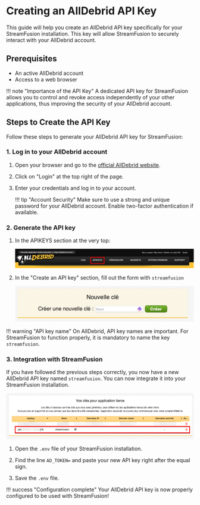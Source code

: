 # Creating an AllDebrid API Key
This guide will help you create an AllDebrid API key specifically for your StreamFusion installation. This key will allow StreamFusion to securely interact with your AllDebrid account.

## Prerequisites

- An active AllDebrid account
- Access to a web browser

!!! note "Importance of the API Key"
    A dedicated API key for StreamFusion allows you to control and revoke access independently of your other applications, thus improving the security of your AllDebrid account.

## Steps to Create the API Key
Follow these steps to generate your AllDebrid API key for StreamFusion:

### 1. Log in to your AllDebrid account

1. Open your browser and go to the [official AllDebrid website](https://alldebrid.com/).

2. Click on "Login" at the top right of the page.

3. Enter your credentials and log in to your account.

    !!! tip "Account Security"
        Make sure to use a strong and unique password for your AllDebrid account. Enable two-factor authentication if available.

### 2. Generate the API key
1. In the APIKEYS section at the very top:

    ![APIKEYS](./images/image-n0vw4-26-09-2024.jpg)

2. In the "Create an API key" section, fill out the form with `streamfusion`

    ![Create an API key](./images/image-a27gm-26-09-2024.png)

!!! warning "API key name"
    On AllDebrid, API key names are important. For StreamFusion to function properly, it is mandatory to name the key `streamfusion`.

### 3. Integration with StreamFusion
If you have followed the previous steps correctly, you now have a new AllDebrid API key named `streamfusion`. You can now integrate it into your StreamFusion installation.

![API Key](./images/image-lwthq-26-09-2024.png)

1. Open the `.env` file of your StreamFusion installation.

2. Find the line `AD_TOKEN=` and paste your new API key right after the equal sign.

3. Save the `.env` file.

!!! success "Configuration complete"
    Your AllDebrid API key is now properly configured to be used with StreamFusion!